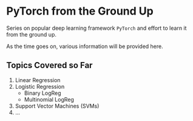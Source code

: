 # PyTorch from the Ground Up

Series on popular deep learning framework `PyTorch` and effort to learn it from the ground up.

As the time goes on, various information will be provided here.

## Topics Covered so Far
1. Linear Regression
2. Logistic Regression
   - Binary LogReg
   - Multinomial LogReg
3. Support Vector Machines (SVMs)
4. ...
